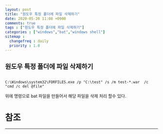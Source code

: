 ```yaml
---
layout: post
title: "원도우 특정 폴더에 파일 삭제하기"
date: 2020-05-20 11:08 +0900
comments: true
tags : ["원도우 특정 폴더에 파일 삭제하기"]
categories : ["windows","bat","windows shell"]
sitemap :
  changefreq : daily
  priority : 1.0
---
```


## 원도우 특정 폴더에 파일 삭제하기
```

C:\Windows\system32\FORFILES.exe /p "C:\test" /s /m test-*.war  /c "cmd /c del @file"

```

위에 명령으로 bat 파일을 만들어서 해당 파일을 삭제 처리 할수 있다.

# 참조 
-----




